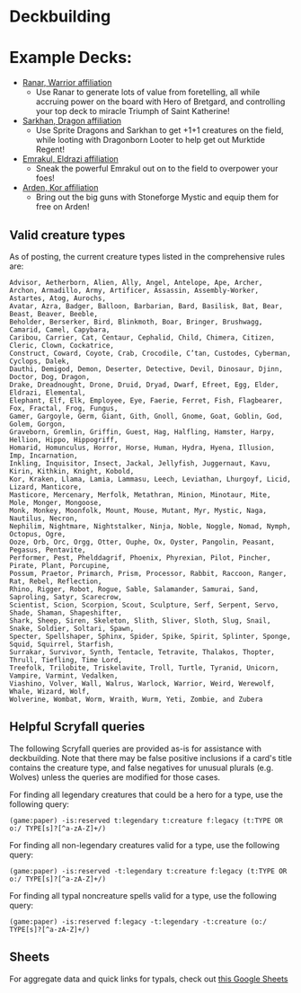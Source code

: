 # Deckbuilding

# Example Decks:
* [Ranar, Warrior affiliation](https://www.moxfield.com/decks/QjFCq-UC_kWgDC2buD2wyg)
  * Use Ranar to generate lots of value from foretelling, all while accruing power on the board with Hero of Bretgard, and controlling your top deck to miracle Triumph of Saint Katherine!
* [Sarkhan, Dragon affiliation](https://www.moxfield.com/decks/IgZO0RQaSE6P_Y-13ZpBVA)
  * Use Sprite Dragons and Sarkhan to get +1+1 creatures on the field, while looting with Dragonborn Looter to help get out Murktide Regent!
* [Emrakul, Eldrazi affiliation](https://www.moxfield.com/decks/gkTCyhX1VUijCaKwSelXRw)
  * Sneak the powerful Emrakul out on to the field to overpower your foes!
* [Arden, Kor affiliation](https://www.moxfield.com/decks/CFkIOWHfNUiO3dMrNYzDXQ)
  * Bring out the big guns with Stoneforge Mystic and equip them for free on Arden!


## Valid creature types
As of posting, the current creature types listed in the comprehensive rules are:
```
Advisor, Aetherborn, Alien, Ally, Angel, Antelope, Ape, Archer,
Archon, Armadillo, Army, Artificer, Assassin, Assembly-Worker, Astartes, Atog, Aurochs,
Avatar, Azra, Badger, Balloon, Barbarian, Bard, Basilisk, Bat, Bear, Beast, Beaver, Beeble,
Beholder, Berserker, Bird, Blinkmoth, Boar, Bringer, Brushwagg, Camarid, Camel, Capybara,
Caribou, Carrier, Cat, Centaur, Cephalid, Child, Chimera, Citizen, Cleric, Clown, Cockatrice,
Construct, Coward, Coyote, Crab, Crocodile, C’tan, Custodes, Cyberman, Cyclops, Dalek,
Dauthi, Demigod, Demon, Deserter, Detective, Devil, Dinosaur, Djinn, Doctor, Dog, Dragon,
Drake, Dreadnought, Drone, Druid, Dryad, Dwarf, Efreet, Egg, Elder, Eldrazi, Elemental,
Elephant, Elf, Elk, Employee, Eye, Faerie, Ferret, Fish, Flagbearer, Fox, Fractal, Frog, Fungus,
Gamer, Gargoyle, Germ, Giant, Gith, Gnoll, Gnome, Goat, Goblin, God, Golem, Gorgon,
Graveborn, Gremlin, Griffin, Guest, Hag, Halfling, Hamster, Harpy, Hellion, Hippo, Hippogriff,
Homarid, Homunculus, Horror, Horse, Human, Hydra, Hyena, Illusion, Imp, Incarnation,
Inkling, Inquisitor, Insect, Jackal, Jellyfish, Juggernaut, Kavu, Kirin, Kithkin, Knight, Kobold,
Kor, Kraken, Llama, Lamia, Lammasu, Leech, Leviathan, Lhurgoyf, Licid, Lizard, Manticore,
Masticore, Mercenary, Merfolk, Metathran, Minion, Minotaur, Mite, Mole, Monger, Mongoose,
Monk, Monkey, Moonfolk, Mount, Mouse, Mutant, Myr, Mystic, Naga, Nautilus, Necron,
Nephilim, Nightmare, Nightstalker, Ninja, Noble, Noggle, Nomad, Nymph, Octopus, Ogre,
Ooze, Orb, Orc, Orgg, Otter, Ouphe, Ox, Oyster, Pangolin, Peasant, Pegasus, Pentavite,
Performer, Pest, Phelddagrif, Phoenix, Phyrexian, Pilot, Pincher, Pirate, Plant, Porcupine,
Possum, Praetor, Primarch, Prism, Processor, Rabbit, Raccoon, Ranger, Rat, Rebel, Reflection,
Rhino, Rigger, Robot, Rogue, Sable, Salamander, Samurai, Sand, Saproling, Satyr, Scarecrow,
Scientist, Scion, Scorpion, Scout, Sculpture, Serf, Serpent, Servo, Shade, Shaman, Shapeshifter,
Shark, Sheep, Siren, Skeleton, Slith, Sliver, Sloth, Slug, Snail, Snake, Soldier, Soltari, Spawn,
Specter, Spellshaper, Sphinx, Spider, Spike, Spirit, Splinter, Sponge, Squid, Squirrel, Starfish,
Surrakar, Survivor, Synth, Tentacle, Tetravite, Thalakos, Thopter, Thrull, Tiefling, Time Lord,
Treefolk, Trilobite, Triskelavite, Troll, Turtle, Tyranid, Unicorn, Vampire, Varmint, Vedalken,
Viashino, Volver, Wall, Walrus, Warlock, Warrior, Weird, Werewolf, Whale, Wizard, Wolf,
Wolverine, Wombat, Worm, Wraith, Wurm, Yeti, Zombie, and Zubera
```

## Helpful Scryfall queries
The following Scryfall queries are provided as-is for assistance with deckbuilding. Note that there may be false positive inclusions if a card's title contains the creature type, and false negatives for unusual plurals (e.g. Wolves) unless the queries are modified for those cases.

For finding all legendary creatures that could be a hero for a type, use the following query:
```
(game:paper) -is:reserved t:legendary t:creature f:legacy (t:TYPE OR o:/ TYPE[s]?[^a-zA-Z]+/) 
```
For finding all non-legendary creatures valid for a type, use the following query:
```
(game:paper) -is:reserved -t:legendary t:creature f:legacy (t:TYPE OR o:/ TYPE[s]?[^a-zA-Z]+/)
```
For finding all typal noncreature spells valid for a type, use the following query:
```
(game:paper) -is:reserved f:legacy -t:legendary -t:creature (o:/ TYPE[s]?[^a-zA-Z]+/)
```

## Sheets
For aggregate data and quick links for typals, check out [this Google Sheets](https://docs.google.com/spreadsheets/d/1hEwRFH8E75JU7Sw15vyOXkVpo1Ly5rEP0Z_qgkT4T50/edit#gid=0)
